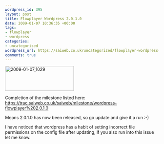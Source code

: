 ```yaml
--- 
wordpress_id: 395
layout: post
title: Flowplayer Wordpress 2.0.1.0
date: 2009-01-07 10:36:35 +00:00
tags: 
- flowplayer
- wordpress
categories: 
- uncategorized
wordpress_url: https://saiweb.co.uk/uncategorized/flowplayer-wordpress-2010
comments: true
---
```

<img src="https://blog.oneiroi.co.uk/uploads/2009/01/2009-01-07_1029.png" alt="2009-01-07_1029" title="2009-01-07_1029" width="225" height="81" class="alignleft size-full wp-image-394" />

Completion of the milestone listed here: <a href="https://trac.saiweb.co.uk/saiweb/milestone/wordpress-flowplayer%202.0.1.0">https://trac.saiweb.co.uk/saiweb/milestone/wordpress-flowplayer%202.0.1.0</a>

Means 2.0.1.0 has now been released, so go update and give it a run :-)

I have noticed that wordpress has a habit of setting incorrect file permissions on the config file after updating, if you also run into this issue let me know.
